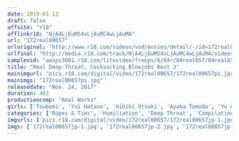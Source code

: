 ```yaml
---
date: 2019-01-13
draft: false
affsite: "r18"
afflinkr18: "NjA4LjEuMS4xLjAuMC4wLjAuMA"
url: "172real00657"
urloriginal: "http://www.r18.com/videos/vod/movies/detail/-/id=172real00657"
urlfinal: "http://media.r18.com/track/NjA4LjEuMS4xLjAuMC4wLjAuMA/videos/vod/movies/detail/-/id=172real00657"
samplevid: "awspv3001.r18.com/litevideo/freepv/8/84r/84real657/84real657_dmb_w.mp4"
title: "Real Deep-Throat, Cocksucking Blowjobs Best 3"
mainimgurl: "pics.r18.com/digital/video/172real00657/172real00657ps.jpg"
mainimgs: "172real00657ps.jpg"
releasedate: "Nov. 24, 2017"
duration: 482
productioncomp: "Real Works"
girls: ['Tsubomi', 'Yui Hatano', 'Hibiki Otsuki', 'Ayaka Tomoda', 'Yu Asakura', 'Yuki Shin', 'Rika Hoshimi', 'Yu Shinoda', 'Shiori Kamisaki', 'Haruki Sato']
categories: ['Ropes & Ties', 'Humiliation', 'Deep Throat', 'Compilation', 'Over 4 Hours', 'Hi-Def']
imgurls: ['pics.r18.com/digital/video/172real00657/172real00657jp-1.jpg', 'pics.r18.com/digital/video/172real00657/172real00657jp-2.jpg', 'pics.r18.com/digital/video/172real00657/172real00657jp-3.jpg', 'pics.r18.com/digital/video/172real00657/172real00657jp-4.jpg', 'pics.r18.com/digital/video/172real00657/172real00657jp-5.jpg', 'pics.r18.com/digital/video/172real00657/172real00657jp-6.jpg', 'pics.r18.com/digital/video/172real00657/172real00657jp-7.jpg', 'pics.r18.com/digital/video/172real00657/172real00657jp-8.jpg', 'pics.r18.com/digital/video/172real00657/172real00657jp-9.jpg', 'pics.r18.com/digital/video/172real00657/172real00657jp-10.jpg', 'pics.r18.com/digital/video/172real00657/172real00657jp-11.jpg', 'pics.r18.com/digital/video/172real00657/172real00657jp-12.jpg', 'pics.r18.com/digital/video/172real00657/172real00657jp-13.jpg', 'pics.r18.com/digital/video/172real00657/172real00657jp-14.jpg', 'pics.r18.com/digital/video/172real00657/172real00657jp-15.jpg', 'pics.r18.com/digital/video/172real00657/172real00657jp-16.jpg', 'pics.r18.com/digital/video/172real00657/172real00657jp-17.jpg', 'pics.r18.com/digital/video/172real00657/172real00657jp-18.jpg', 'pics.r18.com/digital/video/172real00657/172real00657jp-19.jpg', 'pics.r18.com/digital/video/172real00657/172real00657jp-20.jpg']
imgs: ['172real00657jp-1.jpg', '172real00657jp-2.jpg', '172real00657jp-3.jpg', '172real00657jp-4.jpg', '172real00657jp-5.jpg', '172real00657jp-6.jpg', '172real00657jp-7.jpg', '172real00657jp-8.jpg', '172real00657jp-9.jpg', '172real00657jp-10.jpg', '172real00657jp-11.jpg', '172real00657jp-12.jpg', '172real00657jp-13.jpg', '172real00657jp-14.jpg', '172real00657jp-15.jpg', '172real00657jp-16.jpg', '172real00657jp-17.jpg', '172real00657jp-18.jpg', '172real00657jp-19.jpg', '172real00657jp-20.jpg']
---
```

